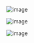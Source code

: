 ![image](https://github.com/tjghwns93/react_basic/assets/129016977/5ce90034-1ed8-4284-b228-fda732112038)



![image](https://github.com/tjghwns93/react_basic/assets/129016977/609e9b83-0765-4eb7-8847-8aa1872ab3c3)



![image](https://github.com/tjghwns93/react_basic/assets/129016977/9148e774-d51a-4cda-afd6-29aea0e00e91)

